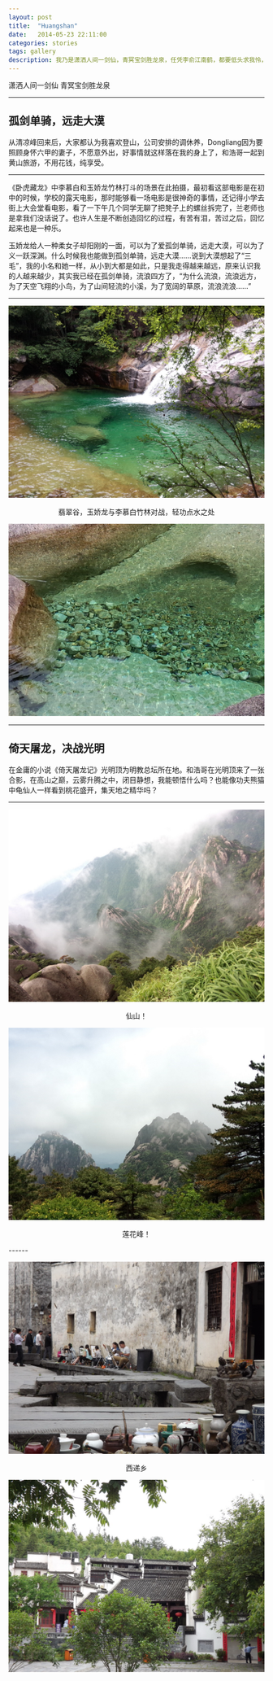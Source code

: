 ```yaml
---
layout: post
title:  "Huangshan"
date:   2014-05-23 22:11:00
categories: stories
tags: gallery
description: 我乃是潇洒人间一剑仙，青冥宝剑胜龙泉，任凭李俞江南鹤，都要低头求我怜，沙漠飞来一条龙，神来无影去无踪，今朝踏破峨嵋顶，明日拔去武当峰。
---
```


<span class="post__tag--blue">潇洒人间一剑仙</span>
<span class="post__tag">青冥宝剑胜龙泉</span>

------

## 孤剑单骑，远走大漠

从清凉峰回来后，大家都认为我喜欢登山，公司安排的调休养，Dongliang因为要照顾身怀六甲的妻子，不愿意外出，好事情就这样落在我的身上了，和浩哥一起到黄山旅游，不用花钱，纯享受。

------

《卧虎藏龙》中李慕白和玉娇龙竹林打斗的场景在此拍摄，最初看这部电影是在初中的时候，学校的露天电影，那时能够看一场电影是很神奇的事情，还记得小学去街上大会堂看电影，看了一下午几个同学无聊了把凳子上的螺丝拆完了，兰老师也是拿我们没话说了。也许人生是不断创造回忆的过程，有苦有泪，苦过之后，回忆起来也是一种乐。

玉娇龙给人一种柔女子却阳刚的一面，可以为了爱孤剑单骑，远走大漠，可以为了义一跃深渊。什么时候我也能做到孤剑单骑，远走大漠……说到大漠想起了“三毛”，我的小名和她一样，从小到大都是如此，只是我走得越来越远，原来认识我的人越来越少，其实我已经在孤剑单骑，流浪四方了，“为什么流浪，流浪远方，为了天空飞翔的小鸟，为了山间轻流的小溪，为了宽阔的草原，流浪流浪……”

------

![Travel to Mount Huangshan](/images/huangshan/01_zpsza5jp1br.jpg)

<p align="center">翡翠谷，玉娇龙与李慕白竹林对战，轻功点水之处</p>

![Travel to Mount Huangshan](/images/huangshan/02_zpspmbpwdia.jpg)

<!-- <p align="center">在峡谷的尽头，哇！是爱情石哦，等有了心爱的人会再一起来</p> -->

------

## 倚天屠龙，决战光明

在金庸的小说《倚天屠龙记》光明顶为明教总坛所在地。和浩哥在光明顶来了一张合影，在高山之巅，云雾升腾之中，闭目静想，我能顿悟什么吗？也能像功夫熊猫中龟仙人一样看到桃花盛开，集天地之精华吗？

------
![Travel to Mount Huangshan](/images/huangshan/03_zpstlsylifr.jpg)

<p align="center">仙山！</p>

![Travel to Mount Huangshan](/images/huangshan/04_zps31tklx9i.jpg)

<p align="center">莲花峰！</p>
------

![Travel to Mount Huangshan](/images/huangshan/05_zpswkdggavn.jpg)

<p align="center">西递乡<!-- ，很有山水文化气息的小镇 --></p>

![Travel to Mount Huangshan](/images/huangshan/06_zpsdb52myvr.jpg)

<!-- <p align="center">徽派建筑</p> -->

